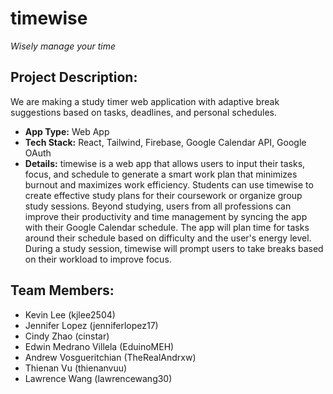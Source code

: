 # timewise
*Wisely manage your time*

## Project Description:
We are making a study timer web application with adaptive break suggestions based on tasks, deadlines, and personal schedules.
- **App Type:** Web App
- **Tech Stack:** React, Tailwind, Firebase, Google Calendar API, Google OAuth
- **Details:** timewise is a web app that allows users to input their tasks, focus, and schedule to generate a smart work plan that minimizes burnout and maximizes work efficiency. Students can use timewise to create effective study plans for their coursework or organize group study sessions. Beyond studying, users from all professions can improve their productivity and time management by syncing the app with their Google Calendar schedule. The app will plan time for tasks around their schedule based on difficulty and the user's energy level. During a study session, timewise will prompt users to take breaks based on their workload to improve focus.

## Team Members:
- Kevin Lee (kjlee2504)
- Jennifer Lopez (jenniferlopez17)
- Cindy Zhao (cinstar)
- Edwin Medrano Villela (EduinoMEH)
- Andrew Vosgueritchian (TheRealAndrxw)
- Thienan Vu (thienanvuu)
- Lawrence Wang (lawrencewang30)
